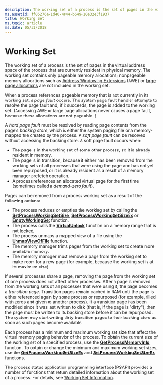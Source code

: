 ```yaml
---
description: The working set of a process is the set of pages in the virtual address space of the process that are currently resident in physical memory.
ms.assetid: ff05276a-1d40-4844-b649-10e32e3f1937
title: Working Set
ms.topic: article
ms.date: 05/31/2018
---
```


# Working Set

The working set of a process is the set of pages in the virtual address space of the process that are currently resident in physical memory. The working set contains only pageable memory allocations; nonpageable memory allocations such as [Address Windowing Extensions](address-windowing-extensions.md) (AWE) or [large page allocations](large-page-support.md) are not included in the working set.

When a process references pageable memory that is not currently in its working set, a *page fault* occurs. The system page fault handler attempts to resolve the page fault and, if it succeeds, the page is added to the working set. (Accessing AWE or large page allocations never causes a page fault, because these allocations are not pageable .)

A *hard page fault* must be resolved by reading page contents from the page's *backing store*, which is either the system paging file or a memory-mapped file created by the process. A *soft page fault* can be resolved without accessing the backing store. A soft page fault occurs when:

-   The page is in the working set of some other process, so it is already resident in memory.
-   The page is in transition, because it either has been removed from the working sets of all processes that were using the page and has not yet been repurposed, or it is already resident as a result of a memory manager prefetch operation.
-   A process references an allocated virtual page for the first time (sometimes called a *demand-zero fault*).

Pages can be removed from a process working set as a result of the following actions:

-   The process reduces or empties the working set by calling the [**SetProcessWorkingSetSize**](/windows/win32/api/winbase/nf-winbase-setprocessworkingsetsize), [**SetProcessWorkingSetSizeEx**](/windows/win32/api/memoryapi/nf-memoryapi-setprocessworkingsetsizeex) or [**EmptyWorkingSet**](/windows/win32/api/psapi/nf-psapi-emptyworkingset) function.
-   The process calls the [**VirtualUnlock**](/windows/win32/api/memoryapi/nf-memoryapi-virtualunlock) function on a memory range that is not locked.
-   The process unmaps a mapped view of a file using the [**UnmapViewOfFile**](/windows/win32/api/memoryapi/nf-memoryapi-unmapviewoffile) function.
-   The memory manager trims pages from the working set to create more available memory.
-   The memory manager must remove a page from the working set to make room for a new page (for example, because the working set is at its maximum size).

If several processes share a page, removing the page from the working set of one process does not affect other processes. After a page is removed from the working sets of all processes that were using it, the page becomes a *transition page*. Transition pages remain cached in RAM until the page is either referenced again by some process or repurposed (for example, filled with zeros and given to another process). If a transition page has been modified since it was last written to disk (that is, if the page is "dirty"), then the page must be written to its backing store before it can be repurposed. The system may start writing dirty transition pages to their backing store as soon as such pages become available.

Each process has a minimum and maximum working set size that affect the virtual memory paging behavior of the process. To obtain the current size of the working set of a specified process, use the [**GetProcessMemoryInfo**](/windows/win32/api/psapi/nf-psapi-getprocessmemoryinfo) function. To obtain or change the minimum and maximum working set sizes, use the [**GetProcessWorkingSetSizeEx**](/windows/win32/api/memoryapi/nf-memoryapi-getprocessworkingsetsizeex) and [**SetProcessWorkingSetSizeEx**](/windows/win32/api/memoryapi/nf-memoryapi-setprocessworkingsetsizeex) functions.

The process status application programming interface (PSAPI) provides a number of functions that return detailed information about the working set of a process. For details, see [Working Set Information](../psapi/working-set-information.md).

 

 
